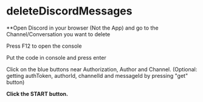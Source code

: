 # deleteDiscordMessages

**Open Discord in your browser (Not the App) and go to the Channel/Conversation you want to delete

Press F12 to open the console

Put the code in console and press enter

Click on the blue buttons near Authorization, Author and Channel.
(Optional: getting authToken, authorId, channelId and messageId by pressing "get" button)

**Click the START button.**


